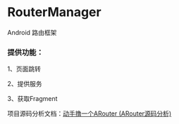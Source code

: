 # RouterManager
Android 路由框架

### 提供功能：

1、页面跳转

2、提供服务

3、获取Fragment

项目源码分析文档：[动手撸一个ARouter (ARouter源码分析)](https://juejin.im/post/5c077918f265da611e4d6fe4)
